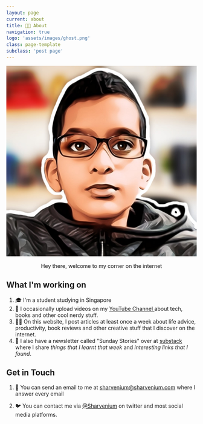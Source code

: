 ```yaml
---
layout: page
current: about
title: 👨‍💻 About
navigation: true
logo: 'assets/images/ghost.png'
class: page-template
subclass: 'post page'
---
```


 <img src="assets/images/profilepic.jpg" alt="Epic picture of me">

<p style="text-align:center;">Hey there, welcome to my corner on the internet</p>

## What I'm working on

1. 🎓 I'm a student studying in Singapore 
2. 🎥 I occasionally upload videos on my [YouTube Channel ](https://www.youtube.com/channel/UC-rurif7Y01qNfH2-5N7ZzQ)about tech, books and other cool nerdy stuff.
3. 👨‍💻 On this website, I post articles at least once a week about life advice, productivity, book reviews and other creative stuff that I discover on the internet. 
4. 📨 I also have a newsletter called "Sunday Stories" over at [substack](https://sharvenium.substack.com) where I share _things that I learnt that week_ and _interesting links that I found_. 

## Get in Touch

1. 💌 You can send an email to me at sharvenium@sharvenium.com where I answer every email

2. 🐦 You can contact me via [@Sharvenium](https://www.twitter.com/sharvenium) on twitter and most social media platforms.

